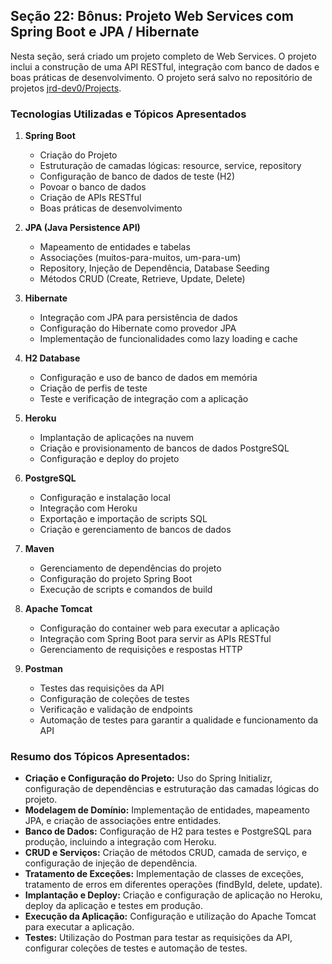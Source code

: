 ## Seção 22: Bônus: Projeto Web Services com Spring Boot e JPA / Hibernate

Nesta seção, será criado um projeto completo de Web Services. O projeto inclui a construção de uma API RESTful, integração com banco de dados e boas práticas de desenvolvimento.
O projeto será salvo no repositório de projetos [jrd-dev0/Projects](https://github.com/jrd-dev0/Projects/tree/main/Java/Public/WebServices-SpringBoot-JPA-Hibernate).

### Tecnologias Utilizadas e Tópicos Apresentados

1. **Spring Boot**
    - Criação do Projeto
    - Estruturação de camadas lógicas: resource, service, repository
    - Configuração de banco de dados de teste (H2)
    - Povoar o banco de dados
    - Criação de APIs RESTful
    - Boas práticas de desenvolvimento

2. **JPA (Java Persistence API)**
    - Mapeamento de entidades e tabelas
    - Associações (muitos-para-muitos, um-para-um)
    - Repository, Injeção de Dependência, Database Seeding
    - Métodos CRUD (Create, Retrieve, Update, Delete)

3. **Hibernate**
    - Integração com JPA para persistência de dados
    - Configuração do Hibernate como provedor JPA
    - Implementação de funcionalidades como lazy loading e cache

4. **H2 Database**
    - Configuração e uso de banco de dados em memória
    - Criação de perfis de teste
    - Teste e verificação de integração com a aplicação

5. **Heroku**
    - Implantação de aplicações na nuvem
    - Criação e provisionamento de bancos de dados PostgreSQL
    - Configuração e deploy do projeto

6. **PostgreSQL**
    - Configuração e instalação local
    - Integração com Heroku
    - Exportação e importação de scripts SQL
    - Criação e gerenciamento de bancos de dados

7. **Maven**
    - Gerenciamento de dependências do projeto
    - Configuração do projeto Spring Boot
    - Execução de scripts e comandos de build

8. **Apache Tomcat**
    - Configuração do container web para executar a aplicação
    - Integração com Spring Boot para servir as APIs RESTful
    - Gerenciamento de requisições e respostas HTTP

9. **Postman**
    - Testes das requisições da API
    - Configuração de coleções de testes
    - Verificação e validação de endpoints
    - Automação de testes para garantir a qualidade e funcionamento da API

### Resumo dos Tópicos Apresentados:

- **Criação e Configuração do Projeto:** Uso do Spring Initializr, configuração de dependências e estruturação das camadas lógicas do projeto.
- **Modelagem de Domínio:** Implementação de entidades, mapeamento JPA, e criação de associações entre entidades.
- **Banco de Dados:** Configuração de H2 para testes e PostgreSQL para produção, incluindo a integração com Heroku.
- **CRUD e Serviços:** Criação de métodos CRUD, camada de serviço, e configuração de injeção de dependência.
- **Tratamento de Exceções:** Implementação de classes de exceções, tratamento de erros em diferentes operações (findById, delete, update).
- **Implantação e Deploy:** Criação e configuração de aplicação no Heroku, deploy da aplicação e testes em produção.
- **Execução da Aplicação:** Configuração e utilização do Apache Tomcat para executar a aplicação.
- **Testes:** Utilização do Postman para testar as requisições da API, configurar coleções de testes e automação de testes.